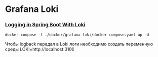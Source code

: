 # Grafana Loki

### [Logging in Spring Boot With Loki](https://www.baeldung.com/spring-boot-loki-grafana-logging)

    docker compose -f ./docker/grafana-loki/docker-compose.yaml up -d 

Чтобы logback передал в Loki логи необходимо создать переменную среды
LOKI=http://localhost:3100